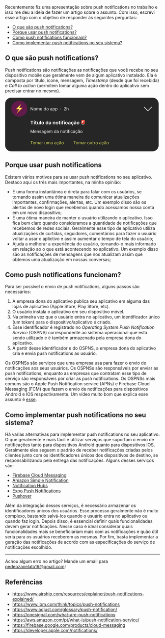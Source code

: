 Recentemente fiz uma apresentação sobre push notifications no trabalho e isso me deu a ideia de fazer um artigo sobre o assunto. Com isso, escrevi esse artigo com o objetivo de responder às seguintes perguntas:
- [O que são push notifications?](#o-que-são-push-notifications)
- [Porque usar push notifications?](#porque-usar-push-notifications)
- [Como push notifications funcionam?](#como-push-notifications-funcionam)
- [Como implementar push notifications no seu sistema?](#como-implementar-push-notifications-no-seu-sistema)

## O que são push notifications?

Push notifications são notificações as notificações que você recebe no seu dispositivo mobile que geralmente vem de algum aplicativo instalado. Ela é composta por título, ícone, mensagem, *Timestamp* (desde que foi recebida) e *Call to action* (permitem tomar alguma ação dentro do aplicativo sem precisar entrar no mesmo).

![Push notification image](https://raw.githubusercontent.com/pdrzan/articles/refs/heads/master/01_push_notifications/images/push_notification.png)

## Porque usar push notifications

Existem vários motivos para se usar push notifications no seu aplicativo. Destaco aqui os três mais importantes, na minha opinião:

- É uma forma instantânea e direta para falar com os usuários, se tornando assim uma ótima maneira de comunicar atualizações importantes, confirmações, alertas, etc. Um exemplo disso são os alertas de novo login que recebemos quando acessamos nossa conta em um novo dispositivo;
- É uma ótima maneira de manter o usuário utilizando o aplicativo. Isso fica bem claro quando consideramos a quantidade de notificações que recebemos de redes sociais. Geralmente esse tipo de aplicativo utiliza atualizações de curtidas, seguidores, comentários para fazer o usuário voltar a usar o aplictivo e assim aumentar o tempo de tela do usuário;
- Ajuda a melhorar a experiência do usuário, tornando-o mais informado em relação ao o que está acontecendo no aplicativo. Um exemplo disso são as notificações de mensagens que nos atualizam assim que obtemos uma atualização em nossas conversas;

## Como push notifications funcionam?

Para ser possível o envio de push notifications, alguns passos são necessários:

1. A empresa dona do aplicativo publica seu aplicativo em alguma das lojas de aplicativo (Apple Store, Play Store, etc).
2. O usuário instala o aplicativo em seu dispositivo móvel.
3. Na primeira vez que o usuário entra no aplicativo, um identificador único (um token) para o dispositivo/aplicativo é criado.
4. Esse identificador é registrado no *Operating System Push Notification Service* (OSPNS) correspondente ao sistema operacional que está sendo utilizado e é também armazenado pela empresa dona do aplicativo.
6. A partir desse identificador e do OSPNS, a empresa dona do aplicativo cria e envia push notifications ao usuário.

Os OSPNSs são serviços que uma empresa usa para fazer o envio de notificações aos seus usuários. Os OSPNSs são responsáveis por enviar as push notifications, enquanto as empresas que contratam esse tipo de serviço são responsáveis por criar as push notifications. Os OSPNSs mais comuns são o Apple Push Notification service (APNs) e Firebase Cloud Messaging (FCM) que fazem o envio de notificações para dispositivos Android e IOS respectivamente. Um vídeo muito bom que explica esse assunto é [esse](https://www.youtube.com/watch?v=ATYhOlK11QM).

## Como implementar push notifications no seu sistema?

Há vaŕias alternativas para implementar push notifications no seu aplicativo. O que geralmente é mais fácil é utilizar serviços que suportam o envio de notificações tanto para dispositivos Android quanto para dispositivos IOS. Geralmente eles seguem o padrão de receber notificações criadas pelos clientes junto com os identificadores únicos dos dispositivos de destino, se responsabilizando pela entrega das notificações. Alguns desses serviços são:

- [Firebase Cloud Messaging](https://firebase.google.com/docs/cloud-messaging)
- [Amazon Simple Notification](https://aws.amazon.com/sns/)
- [Notification Hubs](https://azure.microsoft.com/en-us/products/notification-hubs)
- [Expo Push Notifications](https://docs.expo.dev/push-notifications/overview/)
- [Pushover](https://pushover.net/)

Além da integração desses serviços, é necessário armazenar os identificadores únicos dos usuários. Esse processo geralmente não é muito complexo, bastando salvá-los quando o usuário entra no aplicativo ou quando faz login. Depois disso, é essencial definir quais funcionalidades devem gerar notificações. Nesse caso é ideal considerar quais funcionalidades mais se beneficiariam mais com as notificações e quão útil seria para os usuários receberem as mesmas. Por fim, basta implementar a geração das notificações de acordo com as especificações do serviço de notificações escolhido.

<hr>

Achou algum erro no artigo? Mande um email para pedeozanelato19@gmail.com!

## Referências
- https://www.airship.com/resources/explainer/push-notifications-explained/
- https://www.ibm.com/think/topics/push-notifications
- https://www.adjust.com/glossary/push-notification/
- https://onesignal.com/what-are-push-notifications
- https://aws.amazon.com/pt/what-is/push-notification-service/
- https://firebase.google.com/products/cloud-messaging
- https://developer.apple.com/notifications/
